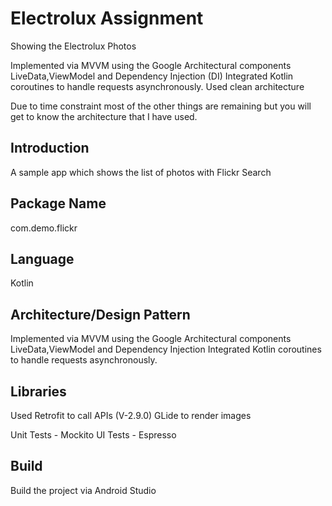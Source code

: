 # Electrolux Assignment

Showing the Electrolux Photos

Implemented via MVVM using the Google Architectural components LiveData,ViewModel and Dependency Injection (DI)
Integrated Kotlin coroutines to handle requests asynchronously.
Used clean architecture

Due to time constraint most of the other things are remaining but you will get to know the architecture that I have used.

## Introduction
A sample app which shows the list of photos with Flickr Search

## Package Name
com.demo.flickr

## Language

Kotlin

## Architecture/Design Pattern
Implemented via MVVM using the Google Architectural components LiveData,ViewModel and Dependency Injection
Integrated Kotlin coroutines to handle requests asynchronously.

## Libraries
Used Retrofit to call APIs (V-2.9.0)
GLide to render images

Unit Tests - Mockito
UI Tests - Espresso

## Build
Build the project via Android Studio









